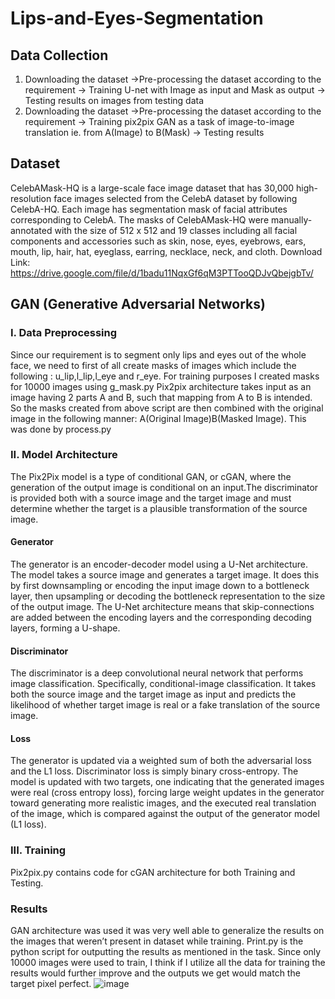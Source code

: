 # Lips-and-Eyes-Segmentation

## Data Collection
1. Downloading the dataset ->Pre-processing the dataset according to the requirement
-> Training U-net with Image as input and Mask as output -> Testing results on
images from testing data
2. Downloading the dataset ->Pre-processing the dataset according to the requirement
-> Training pix2pix GAN as a task of image-to-image translation ie. from A(Image) to
B(Mask) -> Testing results


## Dataset
CelebAMask-HQ is a large-scale face image dataset that has 30,000 high-resolution face
images selected from the CelebA dataset by following CelebA-HQ. Each image has
segmentation mask of facial attributes corresponding to CelebA.
The masks of CelebAMask-HQ were manually-annotated with the size of 512 x 512 and 19
classes including all facial components and accessories such as skin, nose, eyes, eyebrows,
ears, mouth, lip, hair, hat, eyeglass, earring, necklace, neck, and cloth.
Download Link: https://drive.google.com/file/d/1badu11NqxGf6qM3PTTooQDJvQbejgbTv/

## GAN (Generative Adversarial Networks)
### I. Data Preprocessing
Since our requirement is to segment only lips and eyes out of the whole face, we
need to first of all create masks of images which include the following :
u_lip,l_lip,l_eye and r_eye.
For training purposes I created masks for 10000 images using g_mask.py
Pix2pix architecture takes input as an image having 2 parts A and B, such that
mapping from A to B is intended. So the masks created from above script are then
combined with the original image in the following manner: A(Original
Image)B(Masked Image). This was done by process.py

### II. Model Architecture
The Pix2Pix model is a type of conditional GAN, or cGAN, where the generation of
the output image is conditional on an input.The discriminator is provided both with
a source image and the target image and must determine whether the target is a
plausible transformation of the source image.

#### Generator
The generator is an encoder-decoder model using a U-Net architecture. The model
takes a source image and generates a target image. It does this by first
downsampling or encoding the input image down to a bottleneck layer, then
upsampling or decoding the bottleneck representation to the size of the output
image. The U-Net architecture means that skip-connections are added between the
encoding layers and the corresponding decoding layers, forming a U-shape.

#### Discriminator
The discriminator is a deep convolutional neural network that performs image
classification. Specifically, conditional-image classification. It takes both the source
image and the target image as input and predicts the likelihood of whether target
image is real or a fake translation of the source image.

#### Loss
The generator is updated via a weighted sum of both the adversarial loss and the L1
loss. Discriminator loss is simply binary cross-entropy.
The model is updated with two targets, one indicating that the generated images
were real (cross entropy loss), forcing large weight updates in the generator toward
generating more realistic images, and the executed real translation of the image,
which is compared against the output of the generator model (L1 loss).

### III. Training
Pix2pix.py contains code for cGAN architecture for both Training and Testing.

### Results
GAN architecture was used it was very well able to generalize the results
on the images that weren’t present in dataset while training. Print.py is the python
script for outputting the results as mentioned in the task.
Since only 10000 images were used to train, I think if I utilize all the data for training
the results would further improve and the outputs we get would match the target
pixel perfect.
![image](https://github.com/chiragbajaj25/Lips-and-Eyes-Segmentation/blob/master/final.png)
